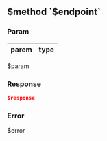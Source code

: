 ## $method `$endpoint`
### Param
parem | type
--- | ---
$param

### Response
```json
$response
```

### Error
$error
